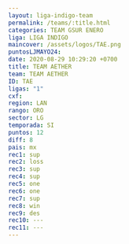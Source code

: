 ```yaml
---
layout: liga-indigo-team
permalink: /teams/:title.html
categories: TEAM GSUR ENERO
liga: LIGA INDIGO
maincover: /assets/logos/TAE.png
puntosLJMAYO24: 
date: 2020-08-29 10:29:20 +0700
title: TEAM AETHER
team: TEAM AETHER
ID: TAE
ligas: "1"
cxf: 
region: LAN
rango: ORO
sector: LG
temporada: SI
puntos: 12
diff: 8
pais: mx
rec1: sup
rec2: loss
rec3: sup
rec4: sup
rec5: one
rec6: one
rec7: sup
rec8: win
rec9: des
rec10: ---
rec11: ---
---
```

